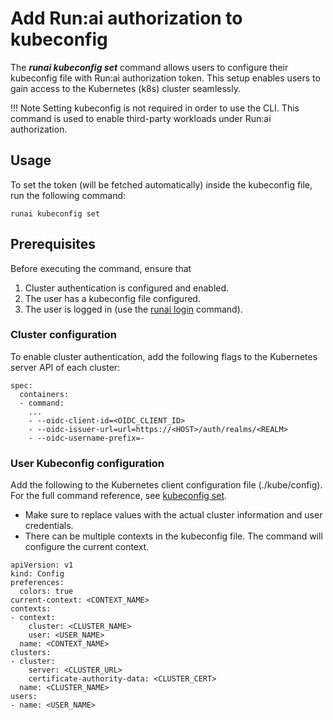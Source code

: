 # Add Run:ai authorization to kubeconfig

The ***runai kubeconfig set*** command allows users to configure their kubeconfig file with Run:ai authorization token. This setup enables users to gain access to the Kubernetes (k8s) cluster seamlessly.


!!! Note
    Setting kubeconfig is not required in order to use the CLI. This command is used to enable third-party workloads under Run:ai authorization.

## Usage

To set the token (will be fetched automatically) inside the kubeconfig file, run the following command:

```
runai kubeconfig set
```


## Prerequisites

Before executing the command, ensure that

1. Cluster authentication is configured and enabled.
2. The user has a kubeconfig file configured.
3. The user is logged in (use the [runai login](../runai_login.md) command).


### Cluster configuration

To enable cluster authentication, add the following flags to the Kubernetes server API of each cluster:

```
spec:
  containers:
  - command:
    ...
    - --oidc-client-id=<OIDC_CLIENT_ID>
    - --oidc-issuer-url=url=https://<HOST>/auth/realms/<REALM>
    - --oidc-username-prefix=-
```

### User Kubeconfig configuration

Add the following to the Kubernetes client configuration file (./kube/config). For the full command reference, see [kubeconfig set](../runai_kubeconfig_set.md).  

* Make sure to replace values with the actual cluster information and user credentials.  
* There can be multiple contexts in the kubeconfig file. The command will configure the current context.


```
apiVersion: v1
kind: Config
preferences:
  colors: true
current-context: <CONTEXT_NAME>
contexts:
- context:
    cluster: <CLUSTER_NAME>
    user: <USER_NAME>
  name: <CONTEXT_NAME>
clusters:
- cluster:
    server: <CLUSTER_URL>
    certificate-authority-data: <CLUSTER_CERT>
  name: <CLUSTER_NAME>
users:
- name: <USER_NAME>
```

